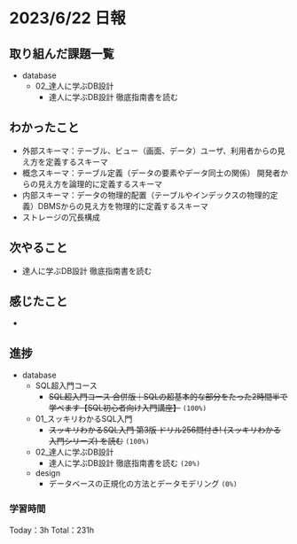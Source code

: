 # 2023/6/22 日報

## 取り組んだ課題一覧
- database
    - 02_達人に学ぶDB設計
        - 達人に学ぶDB設計 徹底指南書を読む

## わかったこと
- 外部スキーマ：テーブル、ビュー（画面、データ）ユーザ、利用者からの見え方を定義するスキーマ
- 概念スキーマ：テーブル定義（データの要素やデータ同士の関係） 開発者からの見え方を論理的に定義するスキーマ
- 内部スキーマ：データの物理的配置（テーブルやインデックスの物理的定義）DBMSからの見え方を物理的に定義するスキーマ
- ストレージの冗長構成

## 次やること
- 達人に学ぶDB設計 徹底指南書を読む

## 感じたこと
-

## 進捗
- database
    - SQL超入門コース
        - ~~SQL超入門コース 合併版｜SQLの超基本的な部分をたった2時間半で学べます【SQL初心者向け入門講座】~~ ``(100%)``
    - 01_スッキリわかるSQL入門
        - ~~スッキリわかるSQL入門 第3版 ドリル256問付き! (スッキリわかる入門シリーズ) を読む~~ ``(100%)``
    - 02_達人に学ぶDB設計
        - 達人に学ぶDB設計 徹底指南書を読む ``(20%)``
    - design
        - データベースの正規化の方法とデータモデリング ``(0%)``


### 学習時間
Today：3h Total：231h

